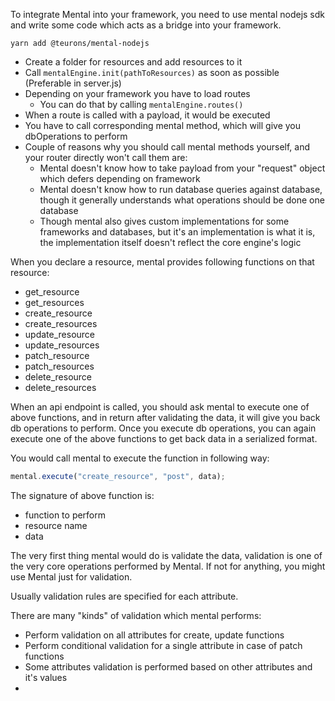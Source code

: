 To integrate Mental into your framework, you need to use mental nodejs sdk and write some code which acts as a bridge into your framework.

`yarn add @teurons/mental-nodejs`

- Create a folder for resources and add resources to it
- Call `mentalEngine.init(pathToResources)` as soon as possible (Preferable in server.js)
- Depending on your framework you have to load routes
  - You can do that by calling `mentalEngine.routes()`
- When a route is called with a payload, it would be executed
- You have to call corresponding mental method, which will give you dbOperations to perform
- Couple of reasons why you should call mental methods yourself, and your router directly won't call them are:
  - Mental doesn't know how to take payload from your "request" object which defers depending on framework
  - Mental doesn't know how to run database queries against database, though it generally understands what operations should be done one database
  - Though mental also gives custom implementations for some frameworks and databases, but it's an implementation is what it is, the implementation itself doesn't reflect the core engine's logic

When you declare a resource, mental provides following functions on that resource:

- get_resource
- get_resources
- create_resource
- create_resources
- update_resource
- update_resources
- patch_resource
- patch_resources
- delete_resource
- delete_resources

When an api endpoint is called, you should ask mental to execute one of above functions, and in return after validating the data, it will give you back db operations to perform. Once you execute db operations, you can again execute one of the above functions to get back data in a serialized format.

You would call mental to execute the function in following way:

```js
mental.execute("create_resource", "post", data);
```

The signature of above function is:

- function to perform
- resource name
- data

The very first thing mental would do is validate the data, validation is one of the very core operations performed by Mental. If not for anything, you might use Mental just for validation.

Usually validation rules are specified for each attribute.

There are many "kinds" of validation which mental performs:

- Perform validation on all attributes for create, update functions
- Perform conditional validation for a single attribute in case of patch functions
- Some attributes validation is performed based on other attributes and it's values
-
